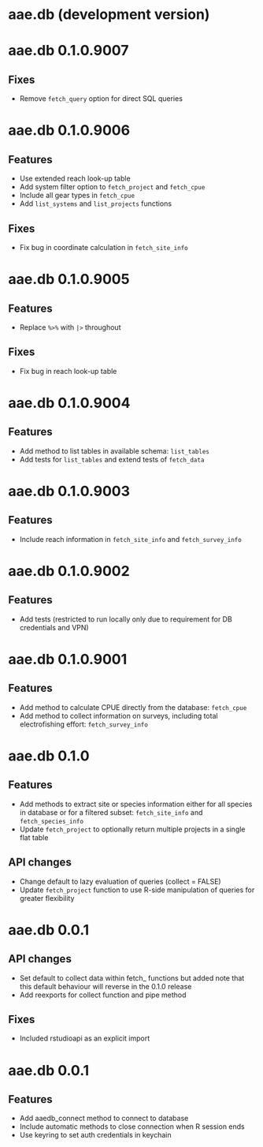 # aae.db (development version)


# aae.db 0.1.0.9007

## Fixes

- Remove `fetch_query` option for direct SQL queries


# aae.db 0.1.0.9006

## Features

- Use extended reach look-up table
- Add system filter option to `fetch_project` and `fetch_cpue`
- Include all gear types in `fetch_cpue`
- Add `list_systems` and `list_projects` functions

## Fixes

- Fix bug in coordinate calculation in `fetch_site_info`


# aae.db 0.1.0.9005

## Features

- Replace `%>%` with `|>` throughout

## Fixes

- Fix bug in reach look-up table


# aae.db 0.1.0.9004

## Features 

- Add method to list tables in available schema: `list_tables`
- Add tests for `list_tables` and extend tests of `fetch_data`


# aae.db 0.1.0.9003

## Features 

- Include reach information in `fetch_site_info` and `fetch_survey_info`


# aae.db 0.1.0.9002

## Features 

- Add tests (restricted to run locally only due to requirement for
    DB credentials and VPN)


# aae.db 0.1.0.9001

## Features 

- Add method to calculate CPUE directly from the database: `fetch_cpue`
- Add method to collect information on surveys, including total
    electrofishing effort: `fetch_survey_info`


# aae.db 0.1.0

## Features

- Add methods to extract site or species information either for all
    species in database or for a filtered subset: `fetch_site_info` and
    `fetch_species_info`
- Update `fetch_project` to optionally return multiple projects in a
    single flat table

## API changes

- Change default to lazy evaluation of queries (collect = FALSE)
- Update `fetch_project` function to use R-side manipulation of
    queries for greater flexibility


# aae.db 0.0.1

## API changes

- Set default to collect data within fetch_ functions but added note
    that this default behaviour will reverse in the 0.1.0 release
- Add reexports for collect function and pipe method

## Fixes

- Included rstudioapi as an explicit import


# aae.db 0.0.1 

## Features

- Add aaedb_connect method to connect to database
- Include automatic methods to close connection when R session ends
- Use keyring to set auth credentials in keychain

